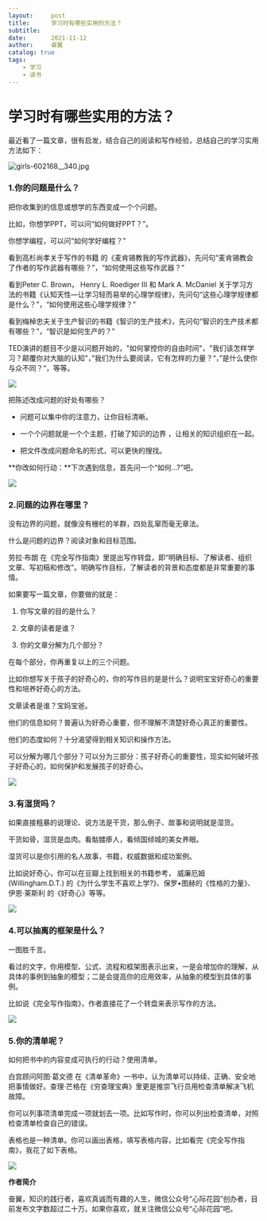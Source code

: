 ```yaml
---
layout:     post
title:      学习时有哪些实用的方法？
subtitle:   
date:       2021-11-12
author:     奋翼
catalog: true
tags:
    - 学习
    - 读书
---
```


# 学习时有哪些实用的方法？

最近看了一篇文章，很有启发，结合自己的阅读和写作经验，总结自己的学习实用方法如下：

![girls-602168__340.jpg](https://upload-images.jianshu.io/upload_images/64046-a8bc83def461d2f8.jpg?imageMogr2/auto-orient/strip%7CimageView2/2/w/1240)

### **1.你的问题是什么？**

把你收集到的信息或想学的东西变成一个个问题。

比如，你想学PPT，可以问“如何做好PPT？”。

你想学编程，可以问“如何学好编程？”

看到高杉尚孝关于写作的书籍 的《麦肯锡教我的写作武器》，先问句“麦肯锡教会了作者的写作武器有哪些？”，“如何使用这些写作武器？”

看到Peter C. Brown， Henry L. Roediger III 和 Mark A. McDaniel 关于学习方法的书籍《认知天性—让学习轻而易举的心理学规律》，先问句“这些心理学规律都是什么？”，“如何使用这些心理学规律？”

看到梅棹忠夫关于生产智识的书籍《智识的生产技术》，先问句“智识的生产技术都有哪些？”，“智识是如何生产的？”

TED演讲的题目不少是以问题开始的，"如何掌控你的自由时间"，"我们该怎样学习？颠覆你对大脑的认知"，”我们为什么要阅读，它有怎样的力量？“，”是什么使你与众不同？“，等等。

![](https://upload-images.jianshu.io/upload_images/64046-54df6f0297bd1ec2.jpg?imageMogr2/auto-orient/strip%7CimageView2/2/w/1240)

把陈述改成问题的好处有哪些？

*   问题可以集中你的注意力，让你目标清晰。

*   一个个问题就是一个个主题，打破了知识的边界 ，让相关的知识组织在一起。

*   把文件改成问题命名的形式，可以更快的搜找。

**你改如何行动：**下次遇到信息，首先问一个“如何...?”吧。

![](https://upload-images.jianshu.io/upload_images/64046-7f98d141ba4de3fe.jpg?imageMogr2/auto-orient/strip%7CimageView2/2/w/1240)

### **2.问题的边界在哪里？**

没有边界的问题，就像没有栅栏的羊群，四处乱窜而毫无章法。

什么是问题的边界？阅读对象和目标范围。

劳拉·布朗 在《完全写作指南》里提出写作转盘，即“明确目标、了解读者、组织文章、写初稿和修改”。明确写作目标，了解读者的背景和态度都是非常重要的事情。

如果要写一篇文章，你要做的就是：

1.  你写文章的目的是什么？

2.  文章的读者是谁？

3.  你的文章分解为几个部分？

在每个部分，你再重复以上的三个问题。

比如你想写关于孩子的好奇心的，你的写作目的是是什么？说明宝宝好奇心的重要性和培养好奇心的方法。

文章读者是谁？宝妈宝爸。

他们的信息如何？普遍认为好奇心重要，但不理解不清楚好奇心真正的重要性。

他们的态度如何？十分渴望得到相关知识和操作方法。

可以分解为哪几个部分？可以分为三部分：孩子好奇心的重要性，现实如何破坏孩子好奇心的，如何保护和发展孩子的好奇心。

![](https://upload-images.jianshu.io/upload_images/64046-2965ee64d356a8db.jpg?imageMogr2/auto-orient/strip%7CimageView2/2/w/1240)

### **3.有湿货吗？**

如果直接粗暴的说理论、说方法是干货，那么例子、故事和说明就是湿货。

干货如骨，湿货是血肉。看骷髅瘆人，看倾国倾城的美女养眼。

湿货可以是你引用的名人故事，书籍，权威数据和成功案例。

比如说好奇心，你可以在豆瓣上找到相关的书籍参考， 威廉厄姆 (Willingham.D.T.) 的《为什么学生不喜欢上学?》、保罗•图赫的《性格的力量》、伊恩·莱斯利 的《好奇心》等等。

![](https://upload-images.jianshu.io/upload_images/64046-f27cf2d32af39acc.jpg?imageMogr2/auto-orient/strip%7CimageView2/2/w/1240)

### **4.可以抽离的框架是什么？**

一图胜千言。

看过的文字，你用模型、公式、流程和框架图表示出来，一是会增加你的理解，从具体的事例到抽象的模型；二是会提高你的应用效率，从抽象的模型到具体的事例。

比如说《完全写作指南》，作者直接花了一个转盘来表示写作的方法。

![](https://upload-images.jianshu.io/upload_images/64046-c9f91c9f0357b2e3.png?imageMogr2/auto-orient/strip%7CimageView2/2/w/1240)


### **5.你的清单呢？**

如何把书中的内容变成可执行的行动？使用清单。 

白宫顾问阿图·葛文德 在《清单革命》一书中，认为清单可以持续、正确、安全地把事情做好。查理·芒格在《穷查理宝典》里更是推崇飞行员用检查清单解决飞机故障。

你可以列事项清单完成一项就划去一项。比如写作时，你可以列出检查清单，对照检查清单检查自己的错误。

表格也是一种清单。你可以画出表格，填写表格内容，比如看完《完全写作指南》，我花了如下表格。

![](https://upload-images.jianshu.io/upload_images/64046-c44d59b2101090c9.png?imageMogr2/auto-orient/strip%7CimageView2/2/w/1240)

**作者简介**

奋翼，知识的践行者，喜欢真诚而有趣的人生，微信公众号“心际花园”创办者，目前发布文字数超过二十万。如果你喜欢，就关注微信公众号“心际花园”吧。

